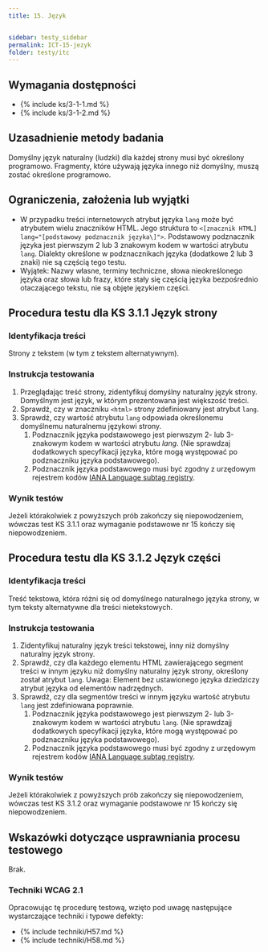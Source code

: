 ```yaml
---
title: 15. Język


sidebar: testy_sidebar
permalink: ICT-15-jezyk
folder: testy/itc
---
```


## Wymagania dostępności
- {% include ks/3-1-1.md %}
- {% include ks/3-1-2.md %}

## Uzasadnienie metody badania
Domyślny język naturalny (ludzki) dla każdej strony musi być określony programowo. Fragmenty, które używają języka innego niż domyślny, muszą zostać określone programowo.

## Ograniczenia, założenia lub wyjątki
-   W przypadku treści internetowych atrybut języka `lang` może być atrybutem wielu znaczników HTML. Jego struktura to `<[znacznik HTML] lang="[podstawowy podznacznik języka\]">`. Podstawowy podznacznik języka jest pierwszym 2 lub 3 znakowym kodem w wartości atrybutu `lang`. Dialekty określone w podznacznikach języka (dodatkowe 2 lub 3 znaki) nie są częścią tego testu.
-   Wyjątek:  Nazwy własne, terminy techniczne, słowa nieokreślonego języka oraz słowa lub frazy, które stały się częścią języka bezpośrednio otaczającego tekstu, nie są objęte językiem części.

## Procedura testu dla KS 3.1.1 Język strony

### Identyfikacja treści
Strony z tekstem (w tym z tekstem alternatywnym).

### Instrukcja testowania
1.  Przeglądając treść strony, zidentyfikuj domyślny naturalny język strony. Domyślnym jest język, w którym prezentowana jest większość treści.
2.  Sprawdź, czy w znaczniku `<html>` strony zdefiniowany jest atrybut `lang`.
3.  Sprawdź, czy wartość atrybutu `lang` odpowiada określonemu domyślnemu naturalnemu językowi strony.
    1.  Podznacznik języka podstawowego jest pierwszym 2- lub 3-znakowym kodem w wartości atrybutu *lang*. (Nie sprawdzaj dodatkowych specyfikacji języka, które mogą występować po podznaczniku języka podstawowego).
    2.  Podznacznik języka podstawowego musi być zgodny z urzędowym rejestrem kodów [IANA Language subtag registry](http://www.iana.org/assignments/language-subtag-registry).

### Wynik testów
Jeżeli którakolwiek z powyższych prób zakończy się niepowodzeniem, wówczas test KS 3.1.1 oraz wymaganie podstawowe nr 15 kończy się niepowodzeniem.

## Procedura testu dla KS 3.1.2 Język części

### Identyfikacja treści
Treść tekstowa, która różni się od domyślnego naturalnego języka strony, w tym teksty alternatywne dla treści nietekstowych.

### Instrukcja testowania
1.  Zidentyfikuj naturalny język treści tekstowej, inny niż domyślny naturalny język strony.
2.  Sprawdź, czy dla każdego elementu HTML zawierającego segment treści w innym języku niż domyślny naturalny język strony, określony został atrybut `lang`. Uwaga: Element bez ustawionego języka dziedziczy atrybut języka od elementów nadrzędnych.
3.  Sprawdź, czy dla segmentów treści w innym języku wartość atrybutu `lang` jest zdefiniowana poprawnie.
    1.  Podznacznik języka podstawowego jest pierwszym 2- lub 3-znakowym kodem w wartości atrybutu `lang`. (Nie sprawdzajj dodatkowych specyfikacji języka, które mogą występować po podznaczniku języka podstawowego).
    2.  Podznacznik języka podstawowego musi być zgodny z urzędowym rejestrem kodów [IANA Language subtag registry](http://www.iana.org/assignments/language-subtag-registry).

### Wynik testów
Jeżeli którakolwiek z powyższych prób zakończy się niepowodzeniem, wówczas test KS 3.1.2  oraz wymaganie podstawowe nr 15 kończy się niepowodzeniem.

##  Wskazówki dotyczące usprawniania procesu testowego
Brak.

### Techniki WCAG 2.1
Opracowując tę procedurę testową, wzięto pod uwagę następujące wystarczające techniki i typowe defekty:

- {% include techniki/H57.md %}
- {% include techniki/H58.md %}
